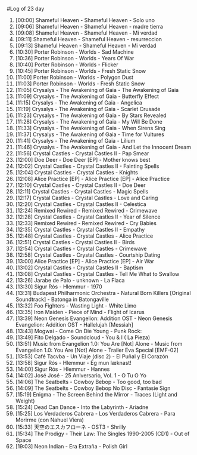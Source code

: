 #Log of 23 day

1. [00:00] Shameful Heaven - Shameful Heaven - Solo uno
1. [09:06] Shameful Heaven - Shameful Heaven - madre tierra
1. [09:08] Shameful Heaven - Shameful Heaven - Mi verdad
1. [09:11] Shameful Heaven - Shameful Heaven - resurreccion
1. [09:13] Shameful Heaven - Shameful Heaven - Mi verdad
1. [10:30] Porter Robinson - Worlds - Sad Machine
1. [10:36] Porter Robinson - Worlds - Years Of War
1. [10:40] Porter Robinson - Worlds - Flicker
1. [10:45] Porter Robinson - Worlds - Fresh Static Snow
1. [11:00] Porter Robinson - Worlds - Polygon Dust
1. [11:03] Porter Robinson - Worlds - Fresh Static Snow
1. [11:05] Crysalys - The Awakening of Gaia - The Awakening of Gaia
1. [11:09] Crysalys - The Awakening of Gaia - Butterfly Effect
1. [11:15] Crysalys - The Awakening of Gaia - Angelica
1. [11:19] Crysalys - The Awakening of Gaia - Scarlet Crusade
1. [11:23] Crysalys - The Awakening of Gaia - By Stars Revealed
1. [11:28] Crysalys - The Awakening of Gaia - My Will Be Done
1. [11:33] Crysalys - The Awakening of Gaia - When Sirens Sing
1. [11:37] Crysalys - The Awakening of Gaia - Time for Vultures
1. [11:41] Crysalys - The Awakening of Gaia - Lilium
1. [11:46] Crysalys - The Awakening of Gaia - And Let the Innocent Dream
1. [11:56] Crystal Castles - Crystal Castles II - Pap Smear
1. [12:00] Doe Deer - Doe Deer [EP] - Mother knows best
1. [12:02] Crystal Castles - Crystal Castles II - Fainting Spells
1. [12:04] Crystal Castles - Crystal Castles - Knights
1. [12:08] Alice Practice [EP] - Alice Practice [EP] - Alice Practice
1. [12:10] Crystal Castles - Crystal Castles II - Doe Deer
1. [12:11] Crystal Castles - Crystal Castles - Magic Spells
1. [12:17] Crystal Castles - Crystal Castles - Love and Caring
1. [12:20] Crystal Castles - Crystal Castles II - Celestica
1. [12:24] Remixed Rewired - Remixed Rewired - Crimewave
1. [12:28] Crystal Castles - Crystal Castles II - Year of Silence
1. [12:33] Remixed Rewired - Remixed Rewired - Cry Babies
1. [12:35] Crystal Castles - Crystal Castles II - Empathy
1. [12:48] Crystal Castles - Crystal Castles - Alice Practice
1. [12:51] Crystal Castles - Crystal Castles II - Birds
1. [12:54] Crystal Castles - Crystal Castles - Crimewave
1. [12:58] Crystal Castles - Crystal Castles - Courtship Dating
1. [13:00] Alice Practice [EP] - Alice Practice [EP] - Air War
1. [13:02] Crystal Castles - Crystal Castles II - Baptism
1. [13:08] Crystal Castles - Crystal Castles - Tell Me What to Swallow
1. [13:26] Jarabe de Palo - unknown - La Flaca
1. [13:30] Sigur Rós - Hlemmur - 1970
1. [13:31] Budapest Philharmonic Orchestra - Natural Born Killers [Original Soundtrack] - Batonga in Batongaville
1. [13:32] Foo Fighters - Wasting Light - White Limo
1. [13:35] Iron Maiden - Piece of Mind - Flight of Icarus
1. [13:39] Neon Genesis Evangelion: Addition OST - Neon Genesis Evangelion: Addition OST - Hallelujah [Messiah]
1. [13:43] Mogwai - Come On Die Young - Punk Rock:
1. [13:49] Fito Delgado - Soundcloud - You & I ( La Pieza)
1. [13:51] Music from Evangelion 1.0: You Are [Not] Alone - Music from Evangelion 1.0: You Are [Not] Alone - Trailer Eva Special [EMF-02]
1. [13:53] Café Tacvba - Un Viaje (disc 2) - El Puñal y El Corazón
1. [13:58] Sigur Rós - Hlemmur - Ég mun læknast!
1. [14:00] Sigur Rós - Hlemmur - Hannes
1. [14:02] José José - 25 Aniversario, Vol. 1 - O Tu O Yo
1. [14:06] The Seatbelts - Cowboy Bebop - Too good, too bad
1. [14:09] The Seatbelts - Cowboy Bebop No Disc - Fantasie Sign
1. [15:19] Enigma - The Screen Behind the Mirror - Traces (Light and Weight)
1. [15:24] Dead Can Dance - Into the Labyrinth - Ariadne
1. [15:25] Los Verdaderos Cabrera - Los Verdaderos Cabrera - Para Morirme (con Nahuel Viera)
1. [15:33] 天空のエスカフローネ - OST3 - Shrilly
1. [15:34] The Prodigy - Their Law: The Singles 1990-2005 (CD1) - Out of Space
1. [19:03] Neon Indian - Era Extraña - Polish Girl

